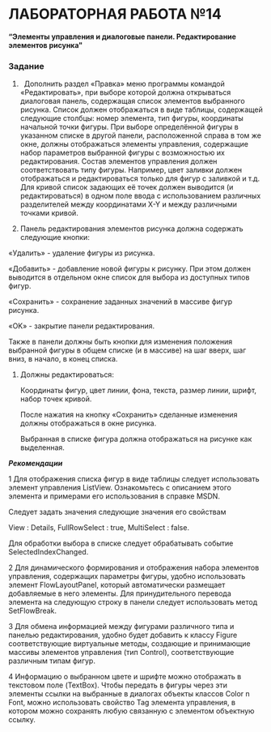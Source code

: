 ﻿# **ЛАБОРАТОРНАЯ РАБОТА №14**
**“Элементы управления и диалоговые панели. Редактирование элементов рисунка"**

### **Задание**

1. ` `Дополнить раздел «Правка» меню программы командой  «Редактировать», при выборе которой должна открываться диалоговая панель, содержащая список элементов выбранного рисунка. Список должен отображаться в виде таблицы, содержащей следующие столбцы: номер элемента, тип фигуры, координаты начальной точки фигуры. При выборе определённой фигуры в указанном списке в другой панели, расположенной справа в том же окне,  должны отображаться элементы управления, содержащие набор  параметров выбранной фигуры с возможностью их редактирования. Состав элементов управления должен соответствовать типу фигуры. Например, цвет заливки должен отображаться и редактироваться только для фигур с заливкой и т.д. Для кривой список задающих  её точек должен выводится (и редактироваться) в одном поле ввода с использованием различных разделителей между координатами X-Y и между различными точками кривой.

1. Панель редактирования элементов рисунка должна содержать следующие кнопки:

«Удалить»  - удаление фигуры из рисунка.

«Добавить»  - добавление новой фигуры к рисунку. При этом должен выводится в отдельном окне список для выбора из доступных типов фигур.

«Сохранить» - сохранение заданных значений в массиве фигур рисунка.

«OK»  - закрытие панели редактирования.

Также в панели должны быть кнопки для изменения положения выбранной фигуры в общем списке (и в массиве) на шаг вверх, шаг вниз, в  начало, в конец списка. 

1. Должны редактироваться:

   Координаты фигур, цвет линии, фона, текста, размер линии, шрифт, набор точек кривой.

   После нажатия на кнопку «Сохранить» сделанные изменения должны отображаться в окне рисунка.

   Выбранная в списке фигура должна отображаться на рисунке как выделенная.


***Рекомендации***       

1	Для отображения списка фигур в виде таблицы следует использовать элемент управления ListView. Ознакомьтесь с описанием этого элемента и примерами его использования в справке MSDN. 

Следует задать значения следующие значения его свойствам 

View : Details, FullRowSelect : true, MultiSelect : false. 

Для обработки выбора в списке следует обрабатывать событие SelectedIndexChanged.



2	Для динамического формирования и отображения набора элементов управления, содержащих параметры фигуры, удобно использовать элемент FlowLayoutPanel, который автоматически размещает добавляемые в него элементы. Для принудительного перевода элемента на следующую строку в панели следует использовать метод SetFlowBreak.

3	Для обмена информацией между фигурами различного типа и панелью редактирования, удобно будет добавить к классу Figure  соответствующие виртуальные методы, создающие и принимающие массивы элементов управления (тип Control), соответствующие различным типам фигур. 

4 	Информацию о выбранном цвете и шрифте можно отображать в текстовом поле (TextBox). Чтобы передать в фигуры через эти элементы  ссылки на выбранные в диалогах объекты классов Color n Font, можно использовать свойство Tag элемента управления, в котором можно сохранять любую связанную с элементом объектную ссылку.

